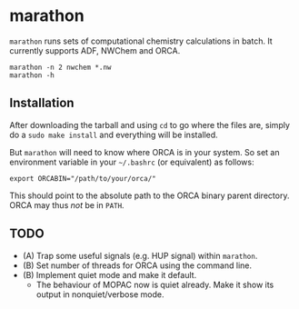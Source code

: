 # marathon

`marathon` runs sets of computational chemistry calculations in batch.
It currently supports ADF, NWChem and ORCA.

    marathon -n 2 nwchem *.nw
    marathon -h

## Installation

After downloading the tarball and using `cd` to go where the files are, simply do a `sudo make install` and everything will be installed.

But `marathon` will need to know where ORCA is in your system.
So set an environment variable in your `~/.bashrc` (or equivalent) as follows:

    export ORCABIN="/path/to/your/orca/"

This should point to the absolute path to the ORCA binary parent directory.
ORCA may thus *not* be in `PATH`.

## TODO

- (A) Trap some useful signals (e.g. HUP signal) within `marathon`.
- (B) Set number of threads for ORCA using the command line.
- (B) Implement quiet mode and make it default.
  - The behaviour of MOPAC now is quiet already.
    Make it show its output in nonquiet/verbose mode.
